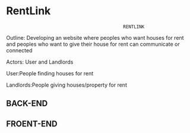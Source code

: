 # RentLink

                                                RENTLINK


Outline: Developing an website where peoples who want houses for rent and peoples who want to give their house for rent can communicate or connected


Actors: User and Landlords

User:People finding houses for rent

Landlords:People giving houses/property for rent


BACK-END
-


FROENT-END
-
